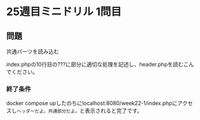# 25週目ミニドリル 1問目

## 問題

共通パーツを読み込む

index.phpの10行目の???に部分に適切な処理を記述し、header.phpを読むこんでください。

### 終了条件
docker compose upしたのちにlocalhost:8080/week22-1/index.phpにアクセスし`ヘッダーだよ。共通部分だよ。`と表示されると完了です。
